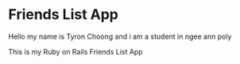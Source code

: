 # Friends List App

Hello my name is Tyron Choong and i am a student in ngee ann poly

This is my Ruby on Rails Friends List App